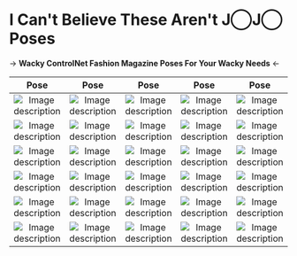 # I Can't Believe These Aren't J◯J◯ Poses


-> **Wacky ControlNet Fashion Magazine Poses For Your Wacky Needs** <-


Pose | Pose | Pose | Pose | Pose
:--------: | :------: | :------: | :------: | :------:
![Image description](https://files.catbox.moe/bye9py.png)  |  ![Image description](https://files.catbox.moe/pg0ckp.png)  |  ![Image description](https://files.catbox.moe/ffkil5.png)  | ![Image description](https://files.catbox.moe/eplfmq.png)  | ![Image description](https://files.catbox.moe/jab573.png)
![Image description](https://files.catbox.moe/cadc2f.png)  |  ![Image description](https://files.catbox.moe/128amv.png)  |  ![Image description](https://files.catbox.moe/t22ctc.png)  | ![Image description](https://files.catbox.moe/ozvohh.png)  | ![Image description](https://files.catbox.moe/1wdo3m.png)
![Image description](https://files.catbox.moe/92uh7e.png)  |  ![Image description](https://files.catbox.moe/ecokit.png)  |  ![Image description](https://files.catbox.moe/1r1vvg.png)  | ![Image description](https://files.catbox.moe/96yeod.png)  | ![Image description](https://files.catbox.moe/umvihv.png)
![Image description](https://files.catbox.moe/vhqeea.png)  |  ![Image description](https://files.catbox.moe/by5kqm.png)  |  ![Image description](https://files.catbox.moe/leh26u.png)  | ![Image description](https://files.catbox.moe/vrlyqa.png)  | ![Image description](https://files.catbox.moe/aqh2ch.png)
![Image description](https://files.catbox.moe/50eyp2.png)  |  ![Image description](https://files.catbox.moe/psr56e.png)  |  ![Image description](https://files.catbox.moe/llh8ja.png)  | ![Image description](https://files.catbox.moe/2vw2if.png)  | ![Image description](https://files.catbox.moe/32krrw.png)
![Image description](https://files.catbox.moe/u9gzoj.png)  |  ![Image description]()  |  ![Image description](https://files.catbox.moe/s95xrt.png)  | ![Image description](https://files.catbox.moe/mxm24k.png)  | ![Image description]()
